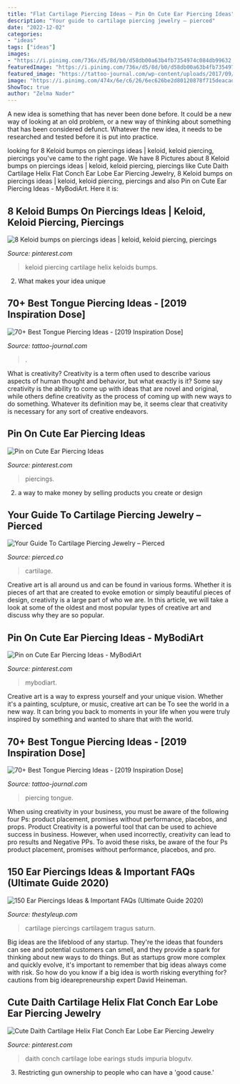 ```yaml
---
title: "Flat Cartilage Piercing Ideas ~ Pin On Cute Ear Piercing Ideas"
description: "Your guide to cartilage piercing jewelry – pierced"
date: "2022-12-02"
categories:
- "ideas"
tags: ["ideas"]
images:
- "https://i.pinimg.com/736x/d5/8d/b0/d58db00a63b4fb7354974c084db99632.jpg"
featuredImage: "https://i.pinimg.com/736x/d5/8d/b0/d58db00a63b4fb7354974c084db99632.jpg"
featured_image: "https://tattoo-journal.com/wp-content/uploads/2017/09/Tongue-Piercing-51.jpg"
image: "https://i.pinimg.com/474x/6e/c6/26/6ec626be2d80120878f715deacad67f4--sleep-on-it-cartilage-piercings.jpg"
ShowToc: true
author: "Zelma Nader"
---
```



A new idea is something that has never been done before. It could be a new way of looking at an old problem, or a new way of thinking about something that has been considered defunct. Whatever the new idea, it needs to be researched and tested before it is put into practice.

	

		
looking for 8 Keloid bumps on piercings ideas | keloid, keloid piercing, piercings you've came to the right page. We have 8 Pictures about 8 Keloid bumps on piercings ideas | keloid, keloid piercing, piercings like Cute Daith Cartilage Helix Flat Conch Ear Lobe Ear Piercing Jewelry, 8 Keloid bumps on piercings ideas | keloid, keloid piercing, piercings and also Pin on Cute Ear Piercing Ideas - MyBodiArt. Here it is:
		
    
## 8 Keloid Bumps On Piercings Ideas | Keloid, Keloid Piercing, Piercings

<img loading=lazy src="https://i.pinimg.com/474x/6e/c6/26/6ec626be2d80120878f715deacad67f4--sleep-on-it-cartilage-piercings.jpg" onerror="this.onerror=null;this.src='https://tse3.mm.bing.net/th?id=OIP.n1A2LxYk2EtbZ9eS29p4SwAAAA&amp;pid=15.1';" alt="8 Keloid bumps on piercings ideas | keloid, keloid piercing, piercings">

_Source: pinterest.com_

>keloid piercing cartilage helix keloids bumps. 

	

2. What makes your idea unique 

    
## 70+ Best Tongue Piercing Ideas - [2019 Inspiration Dose]

<img loading=lazy src="https://tattoo-journal.com/wp-content/uploads/2017/09/Tongue-Piercing-51.jpg" onerror="this.onerror=null;this.src='https://tse4.mm.bing.net/th?id=OIP.FFeSY-a0_u0YiEXl7Dn_LAHaHa&amp;pid=15.1';" alt="70+ Best Tongue Piercing Ideas - [2019 Inspiration Dose]">

_Source: tattoo-journal.com_

>. 

	

What is creativity?
Creativity is a term often used to describe various aspects of human thought and behavior, but what exactly is it? Some say creativity is the ability to come up with ideas that are novel and original, while others define creativity as the process of coming up with new ways to do something. Whatever its definition may be, it seems clear that creativity is necessary for any sort of creative endeavors.

    
## Pin On Cute Ear Piercing Ideas

<img loading=lazy src="https://i.pinimg.com/736x/c8/6c/b3/c86cb30f4fdc3606408991d6f5ae0519.jpg" onerror="this.onerror=null;this.src='https://tse1.mm.bing.net/th?id=OIP.Tv_LgWVr6b8NwkiJDzeYwQHaOq&amp;pid=15.1';" alt="Pin on Cute Ear Piercing Ideas">

_Source: pinterest.com_

>piercings. 

	

2. a way to make money by selling products you create or design

    
## Your Guide To Cartilage Piercing Jewelry – Pierced

<img loading=lazy src="http://cdn.shopify.com/s/files/1/2065/1597/articles/34374412_497465617355381_8174164676662263808_n_1200x630.jpg?v=1596562902" onerror="this.onerror=null;this.src='https://tse1.mm.bing.net/th?id=OIP.Z2RYzzZJLZaAs3bs5Sj4vAHaFW&amp;pid=15.1';" alt="Your Guide To Cartilage Piercing Jewelry – Pierced">

_Source: pierced.co_

>cartilage. 

	

Creative art is all around us and can be found in various forms. Whether it is pieces of art that are created to evoke emotion or simply beautiful pieces of design, creativity is a large part of who we are. In this article, we will take a look at some of the oldest and most popular types of creative art and discuss why they are so popular.

    
## Pin On Cute Ear Piercing Ideas - MyBodiArt

<img loading=lazy src="https://i.pinimg.com/736x/d5/8d/b0/d58db00a63b4fb7354974c084db99632.jpg" onerror="this.onerror=null;this.src='https://tse1.mm.bing.net/th?id=OIP.TF5WWijoF7fRCB6ju6ZIEgHaLH&amp;pid=15.1';" alt="Pin on Cute Ear Piercing Ideas - MyBodiArt">

_Source: pinterest.com_

>mybodiart. 

	

Creative art is a way to express yourself and your unique vision. Whether it's a painting, sculpture, or music, creative art can be To see the world in a new way. It can bring you back to moments in your life when you were truly inspired by something and wanted to share that with the world.

    
## 70+ Best Tongue Piercing Ideas - [2019 Inspiration Dose]

<img loading=lazy src="https://tattoo-journal.com/wp-content/uploads/2017/09/Tongue-Piercing-48-650x650.jpg" onerror="this.onerror=null;this.src='https://tse2.mm.bing.net/th?id=OIP.cI-jYu5ML0kuCUzP5HdItwHaHa&amp;pid=15.1';" alt="70+ Best Tongue Piercing Ideas - [2019 Inspiration Dose]">

_Source: tattoo-journal.com_

>piercing tongue. 

	

When using creativity in your business, you must be aware of the following four Ps: product placement, promises without performance, placebos, and props. Product
Creativity is a powerful tool that can be used to achieve success in business. However, when used incorrectly, creativity can lead to pro results and Negative PPs. To avoid these risks, be aware of the four Ps product placement, promises without performance, placebos, and pro.

    
## 150 Ear Piercings Ideas &amp; Important FAQs (Ultimate Guide 2020)

<img loading=lazy src="https://thestyleup.com/wp-content/uploads/2016/08/cartilage-piercing-52.jpg" onerror="this.onerror=null;this.src='https://tse1.mm.bing.net/th?id=OIP.ye9g1Wjg-EBr4ll2NPqYiAHaLH&amp;pid=15.1';" alt="150 Ear Piercings Ideas &amp; Important FAQs (Ultimate Guide 2020)">

_Source: thestyleup.com_

>cartilage piercings cartilagem tragus saturn. 

	

Big ideas are the lifeblood of any startup. They're the ideas that founders can see and potential customers can smell, and they provide a spark for thinking about new ways to do things. But as startups grow more complex and quickly evolve, it's important to remember that big ideas always come with risk. So how do you know if a big idea is worth risking everything for? cautions from big idearepreneurship expert David Heineman.

    
## Cute Daith Cartilage Helix Flat Conch Ear Lobe Ear Piercing Jewelry

<img loading=lazy src="https://i.pinimg.com/736x/1c/ac/26/1cac26883109c8683de289ebcabe623f.jpg" onerror="this.onerror=null;this.src='https://tse1.mm.bing.net/th?id=OIP.KU7QJVs4xZUB8SneV8yBWgHaLG&amp;pid=15.1';" alt="Cute Daith Cartilage Helix Flat Conch Ear Lobe Ear Piercing Jewelry">

_Source: pinterest.com_

>daith conch cartilage lobe earings studs impuria blogutv. 

	

3. Restricting gun ownership to people who can have a 'good cause.'

